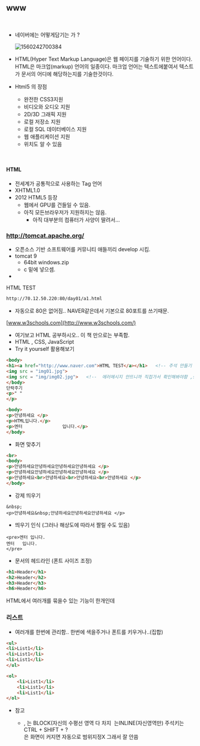 ## www

​      

- 네이버에는 어떻게담기는 가 ? 

  ![1560242700384](C:\Users\student\AppData\Roaming\Typora\typora-user-images\1560242700384.png)

- HTML(Hyper Text Markup Language)은 웹 페이지를 기술하기 위한 언어이다. HTML은 마크업(markup) 언어의 일종이다. 마크업 언어는 텍스트에붙여서 텍스트가 문서의 어디에  해당하는지를 기술한것이다. 

- Html5 의 장점
  - 완전한 CSS3지원
  - 비디오와 오디오 지원
  - 2D/3D 그래픽 지원
  - 로컬 저장소 지원
  - 로컬 SQL 데이터베이스 지원
  - 웹 애플리케이션 지원
  - 위치도 알 수 있음

​       

#### HTML

- 전세계가 공통적으로 사용하는 Tag 언어
- XHTML1.0
- 2012 HTML5 등장
  - 웹에서 GPU를 건들일 수 있음.
  - 아직 모든브라우저가 지원하지는 않음.
    - 아직 대부분의 컴퓨터가 사양이 딸려서...

### <http://tomcat.apache.org/>

- 오픈소스 기반 소프트웨어를 커뮤니티 애들끼리 develop 시킴.
- tomcat 9
  - 64bit windows.zip
  - c 밑에 넣으셈.
- 

HTML TEST

```html
http://70.12.50.220:80/day01/a1.html
```

- 자동으로 80은 없어짐.. NAVER같은데서 기본으로 80포트를 쓰기때문.

[www.w3schools.com](http://www.w3schools.com/)

- 여기보고 HTML 공부하시오.. 이 책 만으로는 부족함.
- HTML , CSS, JavaScript
- Try it yourself 활용해보기

```html
<body>
<h1><a href="http://www.naver.com">HTML TEST</a></h1>   <!-- 주석 만들기  --> 
<img src = "img01.jpg"> 
<img src = "img/img02.jpg">   <!--  에러메시지 안뜨니까 직접가서 확인해봐야함 ,src는 attribute -->
</body>
단락주기
<p>" "  
</p>

<body>
<p>안녕하세요 </p>
<p>HTML입니다.</p>
<p>엔터               입니다.</p>
</body>
```

- 화면 맞추기

```html
<br>
<body>
<p>안녕하세요안녕하세요안녕하세요안녕하세요 </p>
<p>안녕하세요안녕하세요안녕하세요안녕하세요 </p>
<p>안녕하세요<br>안녕하세요<br>안녕하세요<br>안녕하세요 </p>
</body>
```

- 강제 띄우기

```
&nbsp;
<p>안녕하세요&nbsp;안녕하세요안녕하세요안녕하세요 </p>
```

- 띄우기 인식 (그러나 해상도에 따라서 짤릴 수도 있음)

```
<pre>엔터 입니다.
엔터   입니다.
</pre>
```

- 문서의 헤드라인 (폰트 사이즈 조정)

```html
<h1>Header</h1>
<h2>Header</h2>
<h3>Header</h3>
<h6>Header</h6>
```

HTML에서 여러개를 묶을수 있는 기능이 한개인데

### 리스트

- 여러개를 한번에 관리함.. 한번에 색을주거나 폰트를 키우거나..(집합)

```html
<ul> 
<li>List1</li>
<li>List1</li>
<li>List1</li>
</ul>

<ol>
    <li>List1</li>
    <li>List1</li>
    <li>List1</li>
</ol>
```

- 참고

  - <P> , <h>는 BLOCK(자신의 수평선 영역 다 차지
    <img></img> 는INLINE(자신영역만)
    주석키는 CTRL + SHIFT + ?
    <br>은 화면이 커지면 자동으로 범위지정X 그래서 잘 안씀

 